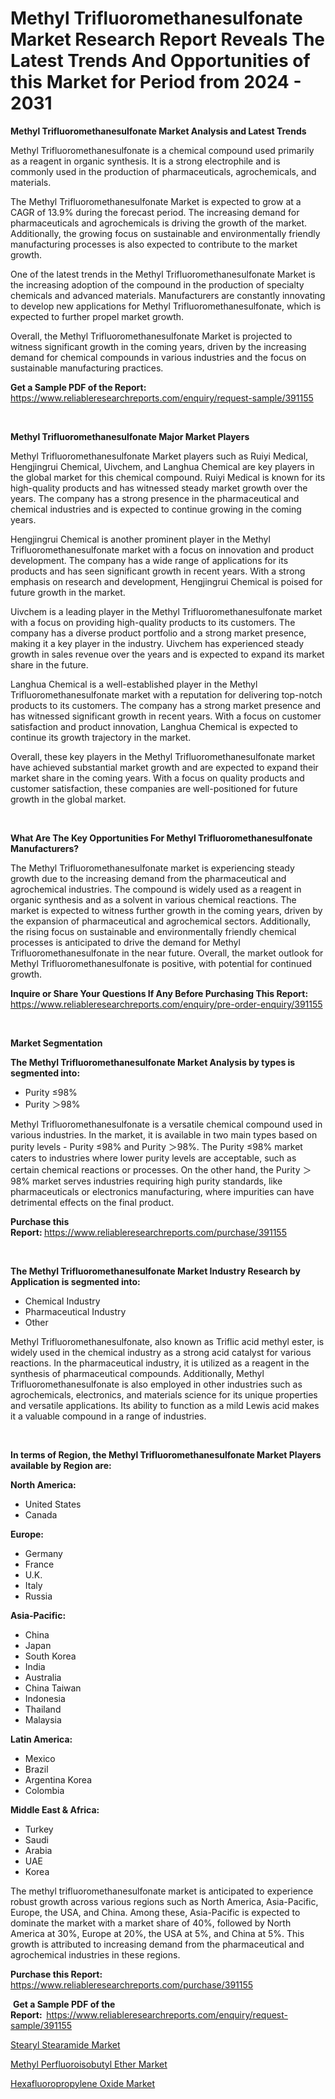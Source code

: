 <p><h1>Methyl Trifluoromethanesulfonate Market Research Report Reveals The Latest Trends And Opportunities of this Market for Period from 2024 - 2031</h1></p><p><strong>Methyl Trifluoromethanesulfonate Market Analysis and Latest Trends</strong></p>
<p><p>Methyl Trifluoromethanesulfonate is a chemical compound used primarily as a reagent in organic synthesis. It is a strong electrophile and is commonly used in the production of pharmaceuticals, agrochemicals, and materials.</p><p>The Methyl Trifluoromethanesulfonate Market is expected to grow at a CAGR of 13.9% during the forecast period. The increasing demand for pharmaceuticals and agrochemicals is driving the growth of the market. Additionally, the growing focus on sustainable and environmentally friendly manufacturing processes is also expected to contribute to the market growth.</p><p>One of the latest trends in the Methyl Trifluoromethanesulfonate Market is the increasing adoption of the compound in the production of specialty chemicals and advanced materials. Manufacturers are constantly innovating to develop new applications for Methyl Trifluoromethanesulfonate, which is expected to further propel market growth.</p><p>Overall, the Methyl Trifluoromethanesulfonate Market is projected to witness significant growth in the coming years, driven by the increasing demand for chemical compounds in various industries and the focus on sustainable manufacturing practices.</p></p>
<p><strong>Get a Sample PDF of the Report:&nbsp;</strong> <a href="https://www.reliableresearchreports.com/enquiry/request-sample/391155">https://www.reliableresearchreports.com/enquiry/request-sample/391155</a></p>
<p>&nbsp;</p>
<p><strong>Methyl Trifluoromethanesulfonate Major Market Players</strong></p>
<p><p>Methyl Trifluoromethanesulfonate Market players such as Ruiyi Medical, Hengjingrui Chemical, Uivchem, and Langhua Chemical are key players in the global market for this chemical compound. Ruiyi Medical is known for its high-quality products and has witnessed steady market growth over the years. The company has a strong presence in the pharmaceutical and chemical industries and is expected to continue growing in the coming years.</p><p>Hengjingrui Chemical is another prominent player in the Methyl Trifluoromethanesulfonate market with a focus on innovation and product development. The company has a wide range of applications for its products and has seen significant growth in recent years. With a strong emphasis on research and development, Hengjingrui Chemical is poised for future growth in the market.</p><p>Uivchem is a leading player in the Methyl Trifluoromethanesulfonate market with a focus on providing high-quality products to its customers. The company has a diverse product portfolio and a strong market presence, making it a key player in the industry. Uivchem has experienced steady growth in sales revenue over the years and is expected to expand its market share in the future.</p><p>Langhua Chemical is a well-established player in the Methyl Trifluoromethanesulfonate market with a reputation for delivering top-notch products to its customers. The company has a strong market presence and has witnessed significant growth in recent years. With a focus on customer satisfaction and product innovation, Langhua Chemical is expected to continue its growth trajectory in the market.</p><p>Overall, these key players in the Methyl Trifluoromethanesulfonate market have achieved substantial market growth and are expected to expand their market share in the coming years. With a focus on quality products and customer satisfaction, these companies are well-positioned for future growth in the global market.</p></p>
<p>&nbsp;</p>
<p><strong>What Are The Key Opportunities For Methyl Trifluoromethanesulfonate Manufacturers?</strong></p>
<p><p>The Methyl Trifluoromethanesulfonate market is experiencing steady growth due to the increasing demand from the pharmaceutical and agrochemical industries. The compound is widely used as a reagent in organic synthesis and as a solvent in various chemical reactions. The market is expected to witness further growth in the coming years, driven by the expansion of pharmaceutical and agrochemical sectors. Additionally, the rising focus on sustainable and environmentally friendly chemical processes is anticipated to drive the demand for Methyl Trifluoromethanesulfonate in the near future. Overall, the market outlook for Methyl Trifluoromethanesulfonate is positive, with potential for continued growth.</p></p>
<p><strong>Inquire or Share Your Questions If Any Before Purchasing This Report:</strong> <a href="https://www.reliableresearchreports.com/enquiry/pre-order-enquiry/391155">https://www.reliableresearchreports.com/enquiry/pre-order-enquiry/391155</a></p>
<p>&nbsp;</p>
<p><strong>Market Segmentation</strong></p>
<p><strong>The Methyl Trifluoromethanesulfonate Market Analysis by types is segmented into:</strong></p>
<p><ul><li>Purity ≤98%</li><li>Purity ＞98%</li></ul></p>
<p><p>Methyl Trifluoromethanesulfonate is a versatile chemical compound used in various industries. In the market, it is available in two main types based on purity levels - Purity ≤98% and Purity ＞98%. The Purity ≤98% market caters to industries where lower purity levels are acceptable, such as certain chemical reactions or processes. On the other hand, the Purity ＞98% market serves industries requiring high purity standards, like pharmaceuticals or electronics manufacturing, where impurities can have detrimental effects on the final product.</p></p>
<p><strong>Purchase this Report:&nbsp;</strong><a href="https://www.reliableresearchreports.com/purchase/391155">https://www.reliableresearchreports.com/purchase/391155</a></p>
<p>&nbsp;</p>
<p><strong>The Methyl Trifluoromethanesulfonate Market Industry Research by Application is segmented into:</strong></p>
<p><ul><li>Chemical Industry</li><li>Pharmaceutical Industry</li><li>Other</li></ul></p>
<p><p>Methyl Trifluoromethanesulfonate, also known as Triflic acid methyl ester, is widely used in the chemical industry as a strong acid catalyst for various reactions. In the pharmaceutical industry, it is utilized as a reagent in the synthesis of pharmaceutical compounds. Additionally, Methyl Trifluoromethanesulfonate is also employed in other industries such as agrochemicals, electronics, and materials science for its unique properties and versatile applications. Its ability to function as a mild Lewis acid makes it a valuable compound in a range of industries.</p></p>
<p>&nbsp;</p>
<p><strong>In terms of Region, the Methyl Trifluoromethanesulfonate Market Players available by Region are:</strong></p>
<p>
    <p> <strong> North America: </strong>
        <ul>
            <li>United States</li>
            <li>Canada</li>
        </ul>
        </p> 
    <p> <strong> Europe: </strong>
        <ul>
            <li>Germany</li>
            <li>France</li>
            <li>U.K.</li>
            <li>Italy</li>
            <li>Russia</li>
        </ul>
        </p> 
    <p> <strong> Asia-Pacific: </strong>
        <ul>
            <li>China</li>
            <li>Japan</li>
            <li>South Korea</li>
            <li>India</li>
            <li>Australia</li>
            <li>China Taiwan</li>
            <li>Indonesia</li>
            <li>Thailand</li>
            <li>Malaysia</li>
        </ul>
        </p> 
    <p> <strong> Latin America: </strong>
        <ul>
            <li>Mexico</li>
            <li>Brazil</li>
            <li>Argentina Korea</li>
            <li>Colombia</li>
        </ul>
        </p> 
    <p> <strong> Middle East & Africa: </strong>
        <ul>
            <li>Turkey</li>
            <li>Saudi</li>
            <li>Arabia</li>
            <li>UAE</li>
            <li>Korea</li>
        </ul>
    </p>
    </p>
<p><p>The methyl trifluoromethanesulfonate market is anticipated to experience robust growth across various regions such as North America, Asia-Pacific, Europe, the USA, and China. Among these, Asia-Pacific is expected to dominate the market with a market share of 40%, followed by North America at 30%, Europe at 20%, the USA at 5%, and China at 5%. This growth is attributed to increasing demand from the pharmaceutical and agrochemical industries in these regions.</p></p>
<p><strong>Purchase this Report: </strong><a href="https://www.reliableresearchreports.com/purchase/391155">https://www.reliableresearchreports.com/purchase/391155</a></p>
<p>&nbsp;<strong>Get a Sample PDF of the Report:&nbsp;&nbsp;</strong><a href="https://www.reliableresearchreports.com/enquiry/request-sample/391155">https://www.reliableresearchreports.com/enquiry/request-sample/391155</a></p>
<p><strong></strong></p>
<p><p><a href="https://github.com/pjcfca/Market-Research-Report-List-1/blob/main/stearyl-stearamide-market.md">Stearyl Stearamide Market</a></p><p><a href="https://github.com/wusalecollins540tpqoz/Market-Research-Report-List-1/blob/main/methyl-perfluoroisobutyl-ether-market.md">Methyl Perfluoroisobutyl Ether Market</a></p><p><a href="https://github.com/johnbach50/Market-Research-Report-List-2/blob/main/hexafluoropropylene-oxide-market.md">Hexafluoropropylene Oxide Market</a></p></p>